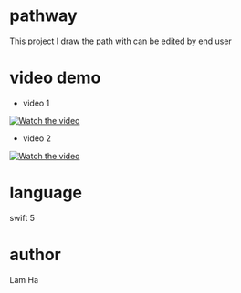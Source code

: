 # pathway
This project I draw the path with can be edited by end user
# video demo
* video 1

[![Watch the video](https://img.youtube.com/vi/TR_MeqWOCZI/0.jpg)](https://youtu.be/TR_MeqWOCZI)

* video 2

[![Watch the video](https://img.youtube.com/vi/Gcd0vhdXNNY/0.jpg)](https://youtu.be/Gcd0vhdXNNY)
# language
swift 5
# author 
Lam Ha
